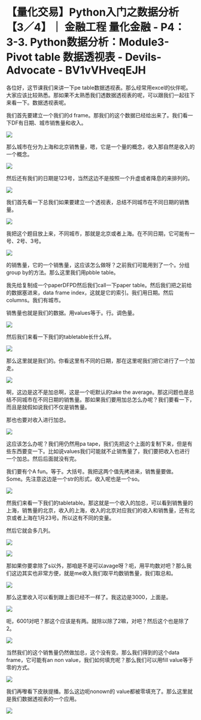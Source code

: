 # 【量化交易】Python入门之数据分析【3／4】｜ 金融工程 量化金融 - P4：3-3. Python数据分析：Module3-Pivot table 数据透视表 - Devils-Advocate - BV1vVHveqEJH

各位好，这节课我们来讲一下pe table数据透视表。那么经常用excel的伙伴呢。大家应该比较熟悉。那如果不太熟悉我们透数据透视表的呢，可以跟我们一起往下来看一下。数据透视表呢。

我们首先要建立一个我们的d frame。那我们的这个数据已经给出来了。我们看一下DF有日期、城市销售量和收入。



![](img/4d3f5a0c634152bb370de751d742a8ae_1.png)

那么城市在分为上海和北京销售量，嗯，它是一个量的概念，收入那自然是收入的一个概念。

![](img/4d3f5a0c634152bb370de751d742a8ae_3.png)

然后还有我们的日期是123号，当然这边不是按照一个升虚或者降息的来排列的。

![](img/4d3f5a0c634152bb370de751d742a8ae_5.png)

我们首先看一下总我们如果要建立一个透视表，总结不同城市在不同日期的销售量。

![](img/4d3f5a0c634152bb370de751d742a8ae_7.png)

我把这个题目放上来，不同城市，那就是北京或者上海。在不同日期，它可能有一号、2号、3号。

![](img/4d3f5a0c634152bb370de751d742a8ae_9.png)

的销售量，它的一个销售量，这应该怎么做呀？之前我们可能用到了一个。分组group by的方法。那么这里我们用pbble table。

我先给复制成一个paperDFPD然后我们call一下paper table。然后我们把之前给的数据塞进来，data frame index，这就是它的索引。我们用日期。然后columns。我们有城市。

销售量也就是我们的数据。用values等于。行。调色量。

![](img/4d3f5a0c634152bb370de751d742a8ae_11.png)

然后我们来看一下我们的tabletable长什么样。

![](img/4d3f5a0c634152bb370de751d742a8ae_13.png)

那么这里就是我们的。你看这里有不同的日期，那在这里呢我们把它进行了一个加走。

![](img/4d3f5a0c634152bb370de751d742a8ae_15.png)

啊，这边是这不是加总啊，这是一个呃默认的take the average。那这问题也是总结不同城市在不同日期的销售量。那如果我们要用加总怎么办呢？我们要看一下，而且是就假如说我们不仅是销售量。

那也也要对收入进行加总。

![](img/4d3f5a0c634152bb370de751d742a8ae_17.png)

这应该怎么办呢？我们用仍然用pa tape，我们先把这个上面的复制下来，但是有些东西要变一下。比如说values我们可能就不止销售量了，我们要把收入也进行一个加总。然后后面就没有完。

我们要有个A fun。等于。大括号。我把这两个值先拷进来，销售量要做。Some。先注意这边是一个str的形式，收入呢也是一个so。



![](img/4d3f5a0c634152bb370de751d742a8ae_19.png)

然我们来看一下我们的tabletable。那这就是一个收入的加总，可以看到销售量的上海，销售量的北京，收入的上海，收入的北京对应我们的收入和销售量，还有北京或者上海在1月23号。所以这有不同的变量。

然后它就会多几列。

![](img/4d3f5a0c634152bb370de751d742a8ae_21.png)

![](img/4d3f5a0c634152bb370de751d742a8ae_22.png)

那如果你要拿除了s以外，那咱是不是可以avage呀？呃，用平均数对吧？那么我们这边其实也非常方便，就是me收入我们取平均数销售量，我们取总和。



![](img/4d3f5a0c634152bb370de751d742a8ae_24.png)

那么这里收入可以看到跟上面已经不一样了。我这边是3000，上面是。

![](img/4d3f5a0c634152bb370de751d742a8ae_26.png)

呃，6001对吧？那这个应该是有两。就除以除了2嘛，对吧？然后这个也是除了2。

![](img/4d3f5a0c634152bb370de751d742a8ae_28.png)

当然我们的这个销售量仍然做加总，这个没有变。那么我们得到的这个data frame，它可能有an non value，我们如何填充呢？那么我们可以用fill value等于零的方式。



![](img/4d3f5a0c634152bb370de751d742a8ae_30.png)

我们再嚟看下皮肤提播。那么这边呃nonown的 value都被零填充了。那么这里就是我们数据透视表的一个应用。



![](img/4d3f5a0c634152bb370de751d742a8ae_32.png)